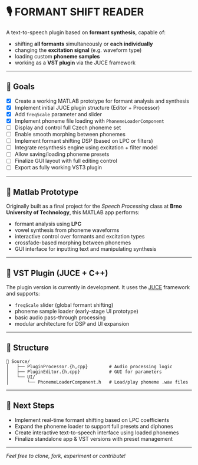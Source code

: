 # 🎙️ FORMANT SHIFT READER

A text-to-speech plugin based on **formant synthesis**, capable of:

- shifting **all formants** simultaneously or **each individually**
- changing the **excitation signal** (e.g. waveform type)
- loading custom **phoneme samples**
- working as a **VST plugin** via the JUCE framework

---

## 📌 Goals

- [x] Create a working MATLAB prototype for formant analysis and synthesis
- [x] Implement initial JUCE plugin structure (Editor + Processor)
- [x] Add `freqScale` parameter and slider
- [x] Implement phoneme file loading with `PhonemeLoaderComponent`
- [ ] Display and control full Czech phoneme set
- [ ] Enable smooth morphing between phonemes
- [ ] Implement formant shifting DSP (based on LPC or filters)
- [ ] Integrate resynthesis engine using excitation + filter model
- [ ] Allow saving/loading phoneme presets
- [ ] Finalize GUI layout with full editing control
- [ ] Export as fully working VST3 plugin

---

## 🧪 Matlab Prototype

Originally built as a final project for the *Speech Processing* class at **Brno University of Technology**, this MATLAB app performs:

- formant analysis using **LPC**
- vowel synthesis from phoneme waveforms
- interactive control over formants and excitation types
- crossfade-based morphing between phonemes
- GUI interface for inputting text and manipulating synthesis

---

## 🧱 VST Plugin (JUCE + C++)

The plugin version is currently in development. It uses the [JUCE](https://juce.com/) framework and supports:

- `freqScale` slider (global formant shifting)
- phoneme sample loader (early-stage UI prototype)
- basic audio pass-through processing
- modular architecture for DSP and UI expansion

---

## 📂 Structure

```
📁 Source/
│   ├── PluginProcessor.{h,cpp}        # Audio processing logic
│   ├── PluginEditor.{h,cpp}           # GUI for parameters
│   └── UI/
│       └── PhonemeLoaderComponent.h   # Load/play phoneme .wav files
```

---

## 🎯 Next Steps

- Implement real-time formant shifting based on LPC coefficients
- Expand the phoneme loader to support full presets and diphones
- Create interactive text-to-speech interface using loaded phonemes
- Finalize standalone app & VST versions with preset management

---

*Feel free to clone, fork, experiment or contribute!*
